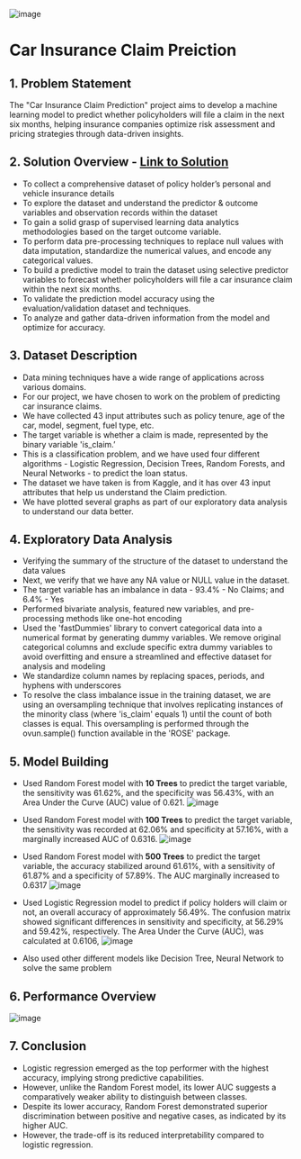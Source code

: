 ![image](https://github.com/user-attachments/assets/71b69ac6-8aad-4495-afa4-15e021942030)

# Car Insurance Claim Preiction

## 1. Problem Statement
  The "Car Insurance Claim Prediction" project aims to develop a machine learning model to predict whether policyholders will file a claim in the next six months, helping insurance companies optimize risk assessment and pricing strategies through data-driven insights.

## 2. Solution Overview - [Link to Solution](BI_005_12_RCODE_Car_insurance_claim.R)
- To collect a comprehensive dataset of policy holder’s personal and vehicle insurance details
- To explore the dataset and understand the predictor & outcome variables and observation records within the dataset
- To gain a solid grasp of supervised learning data analytics methodologies based on the target outcome variable.
- To perform data pre-processing techniques to replace null values with data imputation, standardize the numerical values, and encode any categorical values.
- To build a predictive model to train the dataset using selective predictor variables to forecast whether policyholders will file a car insurance claim within the next six months.
- To validate the prediction model accuracy using the evaluation/validation dataset and techniques.
- To analyze and gather data-driven information from the model and optimize for accuracy.

## 3. Dataset Description
- Data mining techniques have a wide range of applications across various domains.
- For our project, we have chosen to work on the problem of predicting car insurance claims.
- We have collected 43 input attributes such as policy tenure, age of the car, model, segment, fuel type, etc.
- The target variable is whether a claim is made, represented by the binary variable 'is_claim.’
- This is a classification problem, and we have used four different algorithms - Logistic Regression, Decision Trees, Random Forests, and Neural Networks - to predict the loan status.
- The dataset we have taken is from Kaggle, and it has over 43 input attributes that help us understand the Claim prediction.
- We have plotted several graphs as part of our exploratory data analysis to understand our data better.

## 4. Exploratory Data Analysis
- Verifying the summary of the structure of the dataset to understand the data values
- Next, we verify that we have any NA value or NULL value in the dataset.
- The target variable has an imbalance in data - 93.4% - No Claims; and 6.4% - Yes
- Performed bivariate analysis, featured new variables, and pre-processing methods like one-hot encoding
- Used the 'fastDummies' library to convert categorical data into a numerical format by generating dummy variables. We remove original categorical columns and exclude specific extra dummy variables to avoid overfitting and ensure a streamlined and effective dataset for analysis and modeling
- We standardize column names by replacing spaces, periods, and hyphens with underscores
- To resolve the class imbalance issue in the training dataset, we are using an oversampling technique that involves replicating instances of the minority class (where 'is_claim' equals 1) until the count of both classes is equal. This oversampling is performed through the ovun.sample() function available in the 'ROSE' package.

## 5. Model Building
- Used Random Forest model with **10 Trees** to predict the target variable, the sensitivity was 61.62%, and the specificity was 56.43%, with an Area Under the Curve (AUC) value of 0.621.
  ![image](https://github.com/user-attachments/assets/2f85303d-bddd-45bd-a8f6-b542d08bb9ac)

- Used Random Forest model with **100 Trees** to predict the target variable, the sensitivity was recorded at 62.06% and specificity at 57.16%, with a marginally increased AUC of 0.6316.
  ![image](https://github.com/user-attachments/assets/4af5bdb8-e1bd-47dc-9753-7621a38109fb)

- Used Random Forest model with **500 Trees** to predict the target variable, the accuracy stabilized around 61.61%, with a sensitivity of 61.87% and a specificity of 57.89%. The AUC marginally increased to 0.6317
  ![image](https://github.com/user-attachments/assets/b9dbce69-063c-47ea-9eb7-df5002901c1d)

- Used Logistic Regression model to predict if policy holders will claim or not, an overall accuracy of approximately 56.49%. The confusion matrix showed significant differences in sensitivity and specificity, at 56.29% and 59.42%, respectively. The Area Under the Curve (AUC), was calculated at 0.6106,
![image](https://github.com/user-attachments/assets/11bffeb6-d153-47d7-ab50-e336f36449ba)

- Also used other different models like Decision Tree, Neural Network to solve the same problem

## 6. Performance Overview

![image](https://github.com/user-attachments/assets/b2aab388-1c6b-4e73-bbde-c7ae15fbf983)

## 7. Conclusion
- Logistic regression emerged as the top performer with the highest accuracy, implying strong predictive capabilities.
- However, unlike the Random Forest model, its lower AUC suggests a comparatively weaker ability to distinguish between classes.
- Despite its lower accuracy, Random Forest demonstrated superior discrimination between positive and negative cases, as indicated by its 
higher AUC.
- However, the trade-off is its reduced interpretability compared to logistic regression. 




